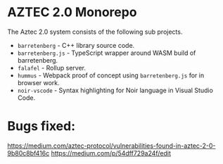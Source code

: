 # AZTEC 2.0 Monorepo

The Aztec 2.0 system consists of the following sub projects.

- `barretenberg` - C++ library source code.
- `barretenberg.js` - TypeScript wrapper around WASM build of barretenberg.
- `falafel` - Rollup server.
- `hummus` - Webpack proof of concept using `barretenberg.js` for in browser work.
- `noir-vscode` - Syntax highlighting for Noir language in Visual Studio Code.

# Bugs fixed:
   https://medium.com/aztec-protocol/vulnerabilities-found-in-aztec-2-0-9b80c8bf416c
   https://medium.com/p/54dff729a24f/edit

